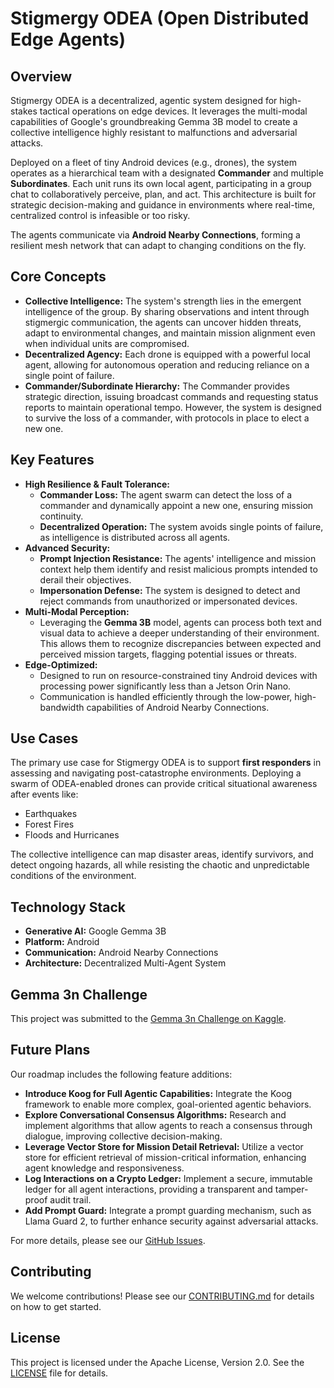 # Stigmergy ODEA (Open Distributed Edge Agents)

## Overview

Stigmergy ODEA is a decentralized, agentic system designed for high-stakes tactical operations on edge devices. It leverages the multi-modal capabilities of Google's groundbreaking Gemma 3B model to create a collective intelligence highly resistant to malfunctions and adversarial attacks.

Deployed on a fleet of tiny Android devices (e.g., drones), the system operates as a hierarchical team with a designated **Commander** and multiple **Subordinates**. Each unit runs its own local agent, participating in a group chat to collaboratively perceive, plan, and act. This architecture is built for strategic decision-making and guidance in environments where real-time, centralized control is infeasible or too risky.

The agents communicate via **Android Nearby Connections**, forming a resilient mesh network that can adapt to changing conditions on the fly.

## Core Concepts

*   **Collective Intelligence:** The system's strength lies in the emergent intelligence of the group. By sharing observations and intent through stigmergic communication, the agents can uncover hidden threats, adapt to environmental changes, and maintain mission alignment even when individual units are compromised.
*   **Decentralized Agency:** Each drone is equipped with a powerful local agent, allowing for autonomous operation and reducing reliance on a single point of failure.
*   **Commander/Subordinate Hierarchy:** The Commander provides strategic direction, issuing broadcast commands and requesting status reports to maintain operational tempo. However, the system is designed to survive the loss of a commander, with protocols in place to elect a new one.

## Key Features

*   **High Resilience & Fault Tolerance:**
    *   **Commander Loss:** The agent swarm can detect the loss of a commander and dynamically appoint a new one, ensuring mission continuity.
    *   **Decentralized Operation:** The system avoids single points of failure, as intelligence is distributed across all agents.
*   **Advanced Security:**
    *   **Prompt Injection Resistance:** The agents' intelligence and mission context help them identify and resist malicious prompts intended to derail their objectives.
    *   **Impersonation Defense:** The system is designed to detect and reject commands from unauthorized or impersonated devices.
*   **Multi-Modal Perception:**
    *   Leveraging the **Gemma 3B** model, agents can process both text and visual data to achieve a deeper understanding of their environment. This allows them to recognize discrepancies between expected and perceived mission targets, flagging potential issues or threats.
*   **Edge-Optimized:**
    *   Designed to run on resource-constrained tiny Android devices with processing power significantly less than a Jetson Orin Nano.
    *   Communication is handled efficiently through the low-power, high-bandwidth capabilities of Android Nearby Connections.

## Use Cases

The primary use case for Stigmergy ODEA is to support **first responders** in assessing and navigating post-catastrophe environments. Deploying a swarm of ODEA-enabled drones can provide critical situational awareness after events like:

*   Earthquakes
*   Forest Fires
*   Floods and Hurricanes

The collective intelligence can map disaster areas, identify survivors, and detect ongoing hazards, all while resisting the chaotic and unpredictable conditions of the environment.

## Technology Stack

*   **Generative AI:** Google Gemma 3B
*   **Platform:** Android
*   **Communication:** Android Nearby Connections
*   **Architecture:** Decentralized Multi-Agent System

## Gemma 3n Challenge

This project was submitted to the [Gemma 3n Challenge on Kaggle](https://www.kaggle.com/competitions/google-gemma-3n-hackathon/).

## Future Plans

Our roadmap includes the following feature additions:

*   **Introduce Koog for Full Agentic Capabilities:** Integrate the Koog framework to enable more complex, goal-oriented agentic behaviors.
*   **Explore Conversational Consensus Algorithms:** Research and implement algorithms that allow agents to reach a consensus through dialogue, improving collective decision-making.
*   **Leverage Vector Store for Mission Detail Retrieval:** Utilize a vector store for efficient retrieval of mission-critical information, enhancing agent knowledge and responsiveness.
*   **Log Interactions on a Crypto Ledger:** Implement a secure, immutable ledger for all agent interactions, providing a transparent and tamper-proof audit trail.
*   **Add Prompt Guard:** Integrate a prompt guarding mechanism, such as Llama Guard 2, to further enhance security against adversarial attacks.

For more details, please see our [GitHub Issues](https://github.com/Open-Distributed-Edge-Agents/EdgeGenAI/issues).

## Contributing

We welcome contributions! Please see our [CONTRIBUTING.md](CONTRIBUTING.md) for details on how to get started.

## License

This project is licensed under the Apache License, Version 2.0. See the [LICENSE](LICENSE) file for details.
